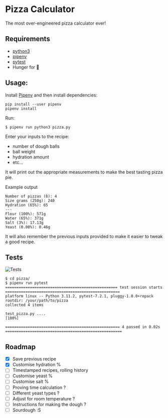 # Pizza Calculator

The most over-engineered pizza calculator ever!

## Requirements
* [python3](https://www.python.org/downloads/)
* [pipenv](https://pipenv.pypa.io/en/latest/)
* [pytest](https://docs.pytest.org/en/7.4.x/contents.html)
* Hunger for 🍕

## Usage:

Install [Pipenv](https://pipenv.pypa.io/en/latest/) and then install dependencies:
```
pip install --user pipenv
pipenv install
```

Run:

```
$ pipenv run python3 pizza.py
```

Enter your inputs to the recipe:
 * number of dough balls
 * ball weight
 * hydration amount
 * etc...

It will print out the appropriate measurements to make the best tasting pizza pie.

Example output

```
Number of pizzas (8): 4
Size grams (250g): 240
Hydration (65%): 65
---
Flour (100%): 571g
Water (65%): 371g
Salt (3%): 17.13g
Yeast (0.08%): 0.46g
```

It will also remember the previous inputs provided to make it easier to tweak a good recipe.

## Tests

![Tests](https://github.com/fixoss/pizza/actions/workflows/main.yml/badge.svg)

```
$ cd pizza/
$ pipenv run pytest
================================================== test session starts ===================================================
platform linux -- Python 3.11.2, pytest-7.2.1, pluggy-1.0.0+repack
rootdir: /your/path/to/pizza
collected 4 items                                                                                                        

test_pizza.py ....                                                                                                 [100%]

=================================================== 4 passed in 0.02s ====================================================
```

## Roadmap

- [x] Save previous recipe 
- [x] Customise hydration %
- [ ] Timestamped recipes, rolling history
- [ ] Customise yeast %
- [ ] Customise salt %
- [ ] Proving time calculation ?
- [ ] Different yeast types ?
- [ ] Adjust for room temperature ?
- [ ] Instructions for making the dough ?
- [ ] Sourdough :S

